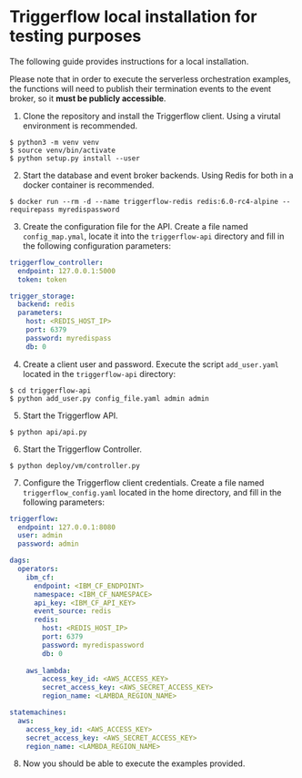 # Triggerflow local installation for testing purposes

The following guide provides instructions for a local installation.

Please note that in order to execute the serverless orchestration examples, the functions will need to publish their
termination events to the event broker, so it **must be publicly accessible**.


1. Clone the repository and install the Triggerflow client. Using a virutal environment is recommended.
```
$ python3 -m venv venv
$ source venv/bin/activate
$ python setup.py install --user    
```

2. Start the database and event broker backends. Using Redis for both in a docker container is recommended.
```
$ docker run --rm -d --name triggerflow-redis redis:6.0-rc4-alpine --requirepass myredispassword
```

3. Create the configuration file for the API. Create a file named `config_map.ymal`, locate it into the `triggerflow-api`
directory and fill in the following configuration parameters:

```yaml
triggerflow_controller:
  endpoint: 127.0.0.1:5000
  token: token

trigger_storage:
  backend: redis
  parameters:
    host: <REDIS_HOST_IP>
    port: 6379
    password: myredispass
    db: 0
``` 

4. Create a client user and password. Execute the script `add_user.yaml` located in the `triggerflow-api` directory:
```
$ cd triggerflow-api
$ python add_user.py config_file.yaml admin admin
```

5. Start the Triggerflow API.
```
$ python api/api.py
```

6. Start the Triggerflow Controller.
```
$ python deploy/vm/controller.py
```

7. Configure the Triggerflow client credentials. Create a file named `triggerflow_config.yaml` located in the home directory,
and fill in the following parameters:
```yaml
triggerflow:
  endpoint: 127.0.0.1:8080
  user: admin
  password: admin

dags:
  operators:
    ibm_cf:
      endpoint: <IBM_CF_ENDPOINT>
      namespace: <IBM_CF_NAMESPACE>
      api_key: <IBM_CF_API_KEY>
      event_source: redis
      redis:
        host: <REDIS_HOST_IP>
        port: 6379
        password: myredispassword
        db: 0
        
    aws_lambda:
        access_key_id: <AWS_ACCESS_KEY>
        secret_access_key: <AWS_SECRET_ACCESS_KEY>
        region_name: <LAMBDA_REGION_NAME>

statemachines:
  aws:
    access_key_id: <AWS_ACCESS_KEY>
    secret_access_key: <AWS_SECRET_ACCESS_KEY>
    region_name: <LAMBDA_REGION_NAME>
```

8. Now you should be able to execute the examples provided.

